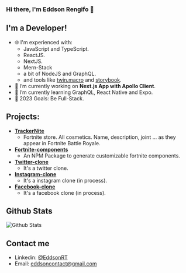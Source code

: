 ### Hi there, I'm Eddson Rengifo 👋

## I'm a Developer!

-   🌐 I'm experienced with:
    -   JavaScript and TypeScript.
    -   ReactJS.
    -   NextJS.
    -   Mern-Stack
    -   a bit of NodeJS and GraphQL.
    -   and tools like [twin.macro](https://github.com/ben-rogerson/twin.macro) and [storybook](https://storybook.js.org).
-   🔭 I’m currently working on **Next.js App with Apollo Client**.
-   🌱 I’m currently learning GraphQL, React Native and Expo.
-   🥅 2023 Goals: Be Full-Stack.

## Projects:

-   **[TrackerNite](https://trackernite.com/)**
    -   Fortnite store. All cosmetics. Name, description, joint ... as they appear in Fortnite Battle Royale.
-   **[Fortnite-components](https://www.npmjs.com/package/fortnite-components)**
    -   An NPM Package to generate customizable fortnite components.
-   **[Twitter-clone](https://twitter-cloned.vercel.app/)**
    -   It's a twitter clone.
-   **[Instagram-clone](https://lnstagram-clone.vercel.app/)**
    -   It's a instagram clone (in process).
-   **[Facebook-clone](https://fazebook-clone.vercel.app/)**
    -   It's a facebook clone (in process).

## Github Stats

<img src="https://github-readme-stats.vercel.app/api?username=eddsonrt&show_icons=true&theme=light&count_private=true" alt="Github Stats"/>

## Contact me

-   Linkedin: [@EddsonRT](https://www.linkedin.com/in/eddsonrt)
-   Email: eddsoncontact@gmail.com
